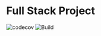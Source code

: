 # Full Stack Project
![codecov](https://codecov.io/gh/SunidhiKabra/full-stack/branch/master/graph/badge.svg?token=4JXU4YJQZ4)
![Build](https://github.com/SunidhiKabra/full-stack/workflows/Build/badge.svg)
